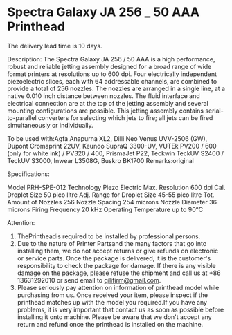 # Spectra Galaxy JA 256 _ 50 AAA Printhead

The delivery lead time is 10 days.

Description:
The Spectra Galaxy JA 256 / 50 AAA is a high performance, robust and reliable jetting assembly designed for a broad range of wide format printers at resolutions up to 600 dpi.
Four electrically independent piezoelectric slices, each with 64 addressable channels, are combined to provide a total of 256 nozzles. The nozzles are arranged in a single line, at a native 0.010 inch distance between nozzles.
The fluid interface and electrical connection are at the top of the jetting assembly and several mounting configurations are possible.
This jetting assembly contains serial-to-parallel converters for selecting which jets to fire; all jets can be fired simultaneously or individually.

To be used with:Agfa Anapurna XL2, Dilli Neo Venus UVV-2506 (GW), Dupont Cromaprint 22UV, Keundo SupraQ 3300-UV, VUTEk PV200 / 600 (only for white ink) / PV320 / 400, PrismaJet P22, Teckwin TeckUV S2400 / TeckUV S3000, Inwear L3508G, Buskro BK1700
Remarks:original

Specifications:


Model	PRH-SPE-012
Technology	Piezo Electric
Max. Resolution	600 dpi
Cal. Droplet Size	50 pico litre
Adj. Range for Droplet Size	45-55 pico litre
Tot. Amount of Nozzles	256
Nozzle Spacing	254 microns
Nozzle Diameter	36 microns
Firing Frequency	20 kHz
Operating Temperature	up to 90°C


Attention:
1. ThePrintheadis required to be installed by professional persons.
2. Due to the nature of Printer Partsand the many factors that go into installing them, we do not accept returns or give refunds on electronic or service parts. Once the package is delivered, it is the customer's responsibility to check the package for damage. If there is any visible damage on the package, please refuse the shipment and call us at +86 13631292010 or send email to qilifirm@gmail.com.
3. Please seriously pay attention on information of printhead model while purchasing from us. Once received your item, please inspect if the printhead matches up with the model you required.If you have any problems, it is very important that contact us as soon as possible before installing it onto machine. Please be aware that we don't accept any return and refund once the printhead is installed on the machine.
